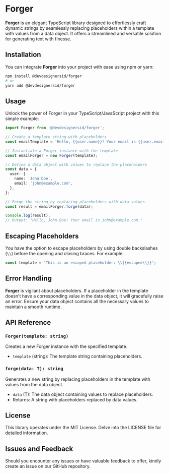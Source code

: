 # Forger

**Forger** is an elegant TypeScript library designed to effortlessly craft dynamic strings by seamlessly replacing placeholders within a template with values from a data object. It offers a streamlined and versatile solution for generating text with finesse.

## Installation

You can integrate **Forger** into your project with ease using npm or yarn:

```bash
npm install @devdesignersid/forger
# or
yarn add @devdesignersid/forger
```

## Usage

Unlock the power of Forger in your TypeScript/JavaScript project with this simple example:

```ts
import Forger from '@devdesignersid/forger';

// Create a template string with placeholders
const emailTemplate = 'Hello, {{user.name}}! Your email is {{user.email}}.';

// Instantiate a Forger instance with the template
const emailForger = new Forger(template);

// Define a data object with values to replace the placeholders
const data = {
  user: {
    name: 'John Doe',
    email: 'john@example.com',
  },
};

// Forge the string by replacing placeholders with data values
const result = emailForger.forge(data);

console.log(result);
// Output: "Hello, John Doe! Your email is john@example.com."

```
## Escaping Placeholders

You have the option to escape placeholders by using double backslashes (`\\`) before the opening and closing braces. For example:

```ts
const template = 'This is an escaped placeholder: \\{{escaped\\}}';
```

## Error Handling

**Forger** is vigilant about placeholders. If a placeholder in the template doesn't have a corresponding value in the data object, it will gracefully raise an error. Ensure your data object contains all the necessary values to maintain a smooth runtime.

## API Reference


### `Forger(template: string)`

Creates a new Forger instance with the specified template.

- `template` (string): The template string containing placeholders.

### `forge(data: T): string`

Generates a new string by replacing placeholders in the template with values from the data object.

- `data` (T): The data object containing values to replace placeholders.
- Returns: A string with placeholders replaced by data values.


## License

This library operates under the MIT License. Delve into the LICENSE file for detailed information.

## Issues and Feedback

Should you encounter any issues or have valuable feedback to offer, kindly create an issue on our GitHub repository.